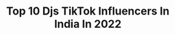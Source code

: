 ---
title: Top 10 Djs TikTok Influencers In India In 2022
description: >-
  Find top djs TikTok influencers in India in 2022. Most popular hashtags: #foryoupage #tiktokindia #trending #viral.
platform: TikTok
hits: 58
text_top: Discover the best TikTok accounts on inBeat.
text_bottom: Our database has 58 TikTok influencers like this in India for you to connect with.
profiles:
  - username: "djswayindia"
    fullname: >-
      Sway
    bio: >-
      Instagram Id 👉🏻 DJSwayIndia DJ | Remixer | Blogger 👩🏼‍🦱 Show Your Love ❤️
    location: "India"
    followers: 3
    engagement: 838
    commentsToLikes: 0.041289
    id: ckbeye232issa0j23yi3fn67l
    verified: false
    hashtags: "#foryou, #tiktokfashionblogger, #fashionblogger, #viralvideo"
  - username: "sagardehraj"
    fullname: >-
      Sagar Dehraj
    bio: >-
      3 Aug Single follow me on Instagram. Djsagardehraj
    location: "India"
    followers: 43900
    engagement: 768
    commentsToLikes: 0.018443
    id: ckbqi9bql3hli0j23daiz8sad
    verified: false
    hashtags: "#forupage, #foryou, #stayhome, #moosewala"
  - username: "mahimaheshwari"
    fullname: >-
      Mahi Maheshwari
    bio: >-
      Cine DANCER in Telugu film industry I love my professional work💕
    location: "India"
    followers: 94100
    engagement: 980
    commentsToLikes: 0.061675
    id: ck9n4kdi54tj20j78qjnpt9g5
    verified: false
    hashtags: "#djsong, #viral, #mahimaheshwari, #hitsong"
  - username: "shubhamsardar358"
    fullname: >-
      DJ Shubham Ngp
    bio: >-
      Subscribe YouTube Channel ( Dj Shubham Ngp )🥰
    location: "India"
    followers: 15600
    engagement: 1869
    commentsToLikes: 0.008475
    id: ckbliqawdbxfq0j23nn24jk4g
    verified: false
    hashtags: "#nagpur, #tiktokindia, #foryoupage, #baba"
  - username: "roshanhiwale"
    fullname: >-
      Roshan Hiwale
    bio: >-
      😎😋TIK_TOK_LOVER"😍😘 🔄🔈🔉DJ_OPRETOR🎶🔊🙌
    location: "India"
    followers: 28800
    engagement: 1095
    commentsToLikes: 0.015053
    id: ckai0amo96w3h0i78b7v4kfhj
    verified: false
    hashtags: "#foryou, #trending, #like, #typ"
  - username: "vinodmane19"
    fullname: >-
      Vinod Mane
    bio: >-
      😎Marathi Mulaga 😃Mumbaikar 😉Acting lover 👉 Follow Me On Insta vinod_mane_
    location: "India"
    followers: 82600
    engagement: 977
    commentsToLikes: 0.013168
    id: cka62eliyzj2s0i78gyda40yo
    verified: false
    hashtags: "#foryoupage, #djathome, #stayathome, #tiktok"
  - username: "manikanta.pallapu000"
    fullname: >-
      🤟🤟🤟Ⓜⓐⓝⓘ
    bio: >-
      
    location: "India"
    followers: 15100
    engagement: 1022
    commentsToLikes: 0.010580
    id: ckbeotkiz59vj0j23na3yg7tg
    verified: false
    hashtags: "#tikkik, #djsong, #sharethecare, #doubleexposure"
  - username: "shashikumarnayak9"
    fullname: >-
      Shashi Kumar Nayak
    bio: >-
      instagram 🆔 :shashikumarnayak9 😍 thanks for supporting 🙏 Love you All ❤😍
    location: "India"
    followers: 761500
    engagement: 907
    commentsToLikes: 0.007935
    id: cka8ih7ahfccr0i787067rhz4
    verified: false
    hashtags: "#foryoupage, #shashikumarnayak9, #dancechallenge, #trending"
  - username: "singersurenderromio"
    fullname: >-
      Surender Romio
    bio: >-
      Haryanvi Singer Fam Of Ghunghat Bain,Shopping,Bolan Ka Ke Lagi,Kotha Chad Lalkar
    location: "India"
    followers: 81800
    engagement: 1132
    commentsToLikes: 0.006425
    id: cka7so2mnk0iq0i78a63908se
    verified: false
    hashtags: "#surenderromio, #anny, #djsong, #gr"
  - username: "heman_52"
    fullname: >-
      Heman khampariya
    bio: >-
      🙏स्वागतम🙏 🌹🌹🌹 {BANDA} Mp
    location: "India"
    followers: 321900
    engagement: 994
    commentsToLikes: 0.004301
    id: ckbkg6jq17hgf0j23f3gh5565
    verified: false
    hashtags: "#dhskkdf, #mp15banda, #comedy, #djsk"
---